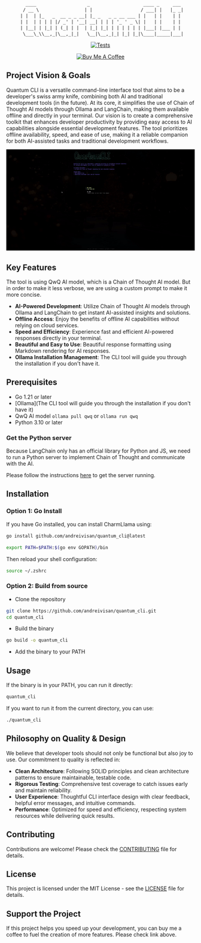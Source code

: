 <div align="center">

```
   ____                   _                    ____ _     ___ 
  / __ \                 | |                  / ___| |   |_ _|
 | |  | |_   _  __ _ _ __| |_ _   _ _ __ ___ | |   | |    | | 
 | |  | | | | |/ _' | '__| __| | | | '_ ' _ \| |   | |    | | 
 | |__| | |_| | (_| | |  | |_| |_| | | | | | | |___| |___ | | 
    \___\_\\__,_|\__,_|_|   \__|\__,_|_| |_| |_|\____|_____|___|  
```

[![Tests](https://github.com/andreivisan/quantum_cli/actions/workflows/tests.yml/badge.svg)](https://github.com/andreivisan/quantum_cli/actions/workflows/tests.yml)

<a href="https://www.buymeacoffee.com/programminglife" target="_blank"><img src="https://cdn.buymeacoffee.com/buttons/default-orange.png" alt="Buy Me A Coffee" height="41" width="174"></a>

</div>

## Project Vision & Goals

Quantum CLI is a versatile command-line interface tool that aims to be a developer's swiss army knife, combining both AI and traditional development tools (in the future). At its core, it simplifies the use of Chain of Thought AI models through Ollama and LangChain, making them available offline and directly in your terminal. Our vision is to create a comprehensive toolkit that enhances developer productivity by providing easy access to AI capabilities alongside essential development features. The tool prioritizes offline availability, speed, and ease of use, making it a reliable companion for both AI-assisted tasks and traditional development workflows.

![Quantum CLI](./images/demo.gif)

## Key Features

The tool is using QwQ AI model, which is a Chain of Thought AI model. But in order to make it less verbose, we are using a custom prompt to make it more concise.

- **AI-Powered Development**: Utilize Chain of Thought AI models through Ollama and LangChain to get instant AI-assisted insights and solutions.
- **Offline Access**: Enjoy the benefits of offline AI capabilities without relying on cloud services.
- **Speed and Efficiency**: Experience fast and efficient AI-powered responses directly in your terminal.
- **Beautiful and Easy to Use**: Beautiful response formatting using Markdown rendering for AI responses.
- **Ollama Installation Management**: The CLI tool will guide you through the installation if you don't have it.

## Prerequisites

- Go 1.21 or later
- [Ollama](The CLI tool will guide you through the installation if you don't have it)
- QwQ AI model ```ollama pull qwq``` or ```ollama run qwq```
- Python 3.10 or later

### Get the Python server

Because LangChain only has an official library for Python and JS, we need to run a Python server to implement Chain of Thought and communicate with the AI.

Please follow the instructions [here](https://github.com/andreivisan/quantum_server) to get the server running.

## Installation

### Option 1: Go Install

If you have Go installed, you can install CharmLlama using:

```bash
go install github.com/andreivisan/quantum_cli@latest
```

```bash
export PATH=$PATH:$(go env GOPATH)/bin
```

Then reload your shell configuration:

```bash
source ~/.zshrc
```

### Option 2: Build from source

- Clone the repository

```bash
git clone https://github.com/andreivisan/quantum_cli.git
cd quantum_cli
```

- Build the binary

```bash
go build -o quantum_cli
```

- Add the binary to your PATH

## Usage

If the binary is in your PATH, you can run it directly:

```bash
quantum_cli
```

If you want to run it from the current directory, you can use:

```bash
./quantum_cli
```

## Philosophy on Quality & Design

We believe that developer tools should not only be functional but also joy to use. Our commitment to quality is reflected in:

- **Clean Architecture**: Following SOLID principles and clean architecture patterns to ensure maintainable, testable code.
- **Rigorous Testing**: Comprehensive test coverage to catch issues early and maintain reliability.
- **User Experience**: Thoughtful CLI interface design with clear feedback, helpful error messages, and intuitive commands.
- **Performance**: Optimized for speed and efficiency, respecting system resources while delivering quick results.

## Contributing

Contributions are welcome! Please check the [CONTRIBUTING](CONTRIBUTING.md) file for details.

## License

This project is licensed under the MIT License - see the [LICENSE](LICENSE) file for details.

## Support the Project

If this project helps you speed up your development, you can buy me a coffee to fuel the creation of more features. Please check link above.